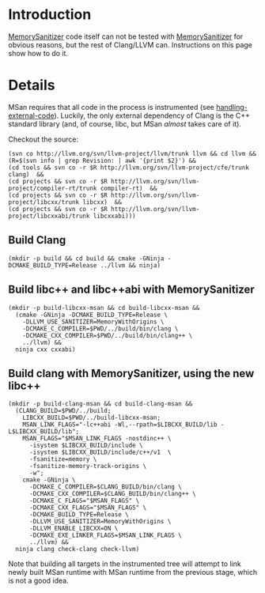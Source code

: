 # Introduction

[MemorySanitizer](MemorySanitizer) code itself can not be tested with [MemorySanitizer](MemorySanitizer) for obvious reasons, but the rest of Clang/LLVM can. Instructions on this page show how to do it.

# Details

MSan requires that all code in the process is instrumented (see [handling-external-code](http://clang.llvm.org/docs/MemorySanitizer.html#handling-external-code)). Luckily, the only external dependency of Clang is the C++ standard library (and, of course, libc, but MSan _almost_ takes care of it).

Checkout the source:
```
(svn co http://llvm.org/svn/llvm-project/llvm/trunk llvm && cd llvm &&
(R=$(svn info | grep Revision: | awk '{print $2}') &&
(cd tools && svn co -r $R http://llvm.org/svn/llvm-project/cfe/trunk clang)  &&
(cd projects && svn co -r $R http://llvm.org/svn/llvm-project/compiler-rt/trunk compiler-rt)  &&
(cd projects && svn co -r $R http://llvm.org/svn/llvm-project/libcxx/trunk libcxx)  &&
(cd projects && svn co -r $R http://llvm.org/svn/llvm-project/libcxxabi/trunk libcxxabi)))
```

## Build Clang

```
(mkdir -p build && cd build && cmake -GNinja -DCMAKE_BUILD_TYPE=Release ../llvm && ninja)
```

## Build libc++ and libc++abi with MemorySanitizer

```
(mkdir -p build-libcxx-msan && cd build-libcxx-msan &&
  (cmake -GNinja -DCMAKE_BUILD_TYPE=Release \
    -DLLVM_USE_SANITIZER=MemoryWithOrigins \
    -DCMAKE_C_COMPILER=$PWD/../build/bin/clang \
    -DCMAKE_CXX_COMPILER=$PWD/../build/bin/clang++ \
    ../llvm) &&
  ninja cxx cxxabi)
```

## Build clang with MemorySanitizer, using the new libc++

```
(mkdir -p build-clang-msan && cd build-clang-msan &&
  (CLANG_BUILD=$PWD/../build;
    LIBCXX_BUILD=$PWD/../build-libcxx-msan;
    MSAN_LINK_FLAGS="-lc++abi -Wl,--rpath=$LIBCXX_BUILD/lib -L$LIBCXX_BUILD/lib";
    MSAN_FLAGS="$MSAN_LINK_FLAGS -nostdinc++ \
      -isystem $LIBCXX_BUILD/include \
      -isystem $LIBCXX_BUILD/include/c++/v1  \
      -fsanitize=memory \
      -fsanitize-memory-track-origins \
      -w";
    cmake -GNinja \
      -DCMAKE_C_COMPILER=$CLANG_BUILD/bin/clang \
      -DCMAKE_CXX_COMPILER=$CLANG_BUILD/bin/clang++ \
      -DCMAKE_C_FLAGS="$MSAN_FLAGS" \
      -DCMAKE_CXX_FLAGS="$MSAN_FLAGS" \
      -DCMAKE_BUILD_TYPE=Release \
      -DLLVM_USE_SANITIZER=MemoryWithOrigins \
      -DLLVM_ENABLE_LIBCXX=ON \
      -DCMAKE_EXE_LINKER_FLAGS=$MSAN_LINK_FLAGS \
      ../llvm) &&
  ninja clang check-clang check-llvm)
```

Note that building all targets in the instrumented tree will attempt to link newly built MSan runtime with MSan runtime from the previous stage, which is not a good idea.